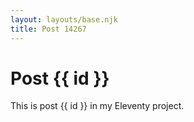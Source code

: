 ```yaml
---
layout: layouts/base.njk
title: Post 14267
---
```


# Post {{ id }}

This is post {{ id }} in my Eleventy project.
